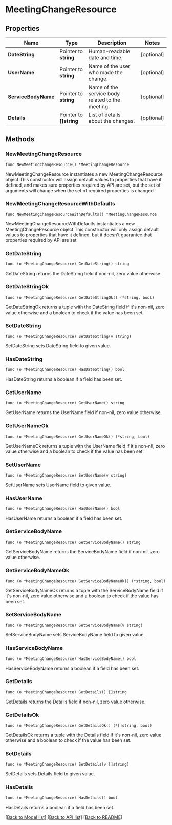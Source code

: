 # MeetingChangeResource

## Properties

Name | Type | Description | Notes
------------ | ------------- | ------------- | -------------
**DateString** | Pointer to **string** | Human-readable date and time. | [optional] 
**UserName** | Pointer to **string** | Name of the user who made the change. | [optional] 
**ServiceBodyName** | Pointer to **string** | Name of the service body related to the meeting. | [optional] 
**Details** | Pointer to **[]string** | List of details about the changes. | [optional] 

## Methods

### NewMeetingChangeResource

`func NewMeetingChangeResource() *MeetingChangeResource`

NewMeetingChangeResource instantiates a new MeetingChangeResource object
This constructor will assign default values to properties that have it defined,
and makes sure properties required by API are set, but the set of arguments
will change when the set of required properties is changed

### NewMeetingChangeResourceWithDefaults

`func NewMeetingChangeResourceWithDefaults() *MeetingChangeResource`

NewMeetingChangeResourceWithDefaults instantiates a new MeetingChangeResource object
This constructor will only assign default values to properties that have it defined,
but it doesn't guarantee that properties required by API are set

### GetDateString

`func (o *MeetingChangeResource) GetDateString() string`

GetDateString returns the DateString field if non-nil, zero value otherwise.

### GetDateStringOk

`func (o *MeetingChangeResource) GetDateStringOk() (*string, bool)`

GetDateStringOk returns a tuple with the DateString field if it's non-nil, zero value otherwise
and a boolean to check if the value has been set.

### SetDateString

`func (o *MeetingChangeResource) SetDateString(v string)`

SetDateString sets DateString field to given value.

### HasDateString

`func (o *MeetingChangeResource) HasDateString() bool`

HasDateString returns a boolean if a field has been set.

### GetUserName

`func (o *MeetingChangeResource) GetUserName() string`

GetUserName returns the UserName field if non-nil, zero value otherwise.

### GetUserNameOk

`func (o *MeetingChangeResource) GetUserNameOk() (*string, bool)`

GetUserNameOk returns a tuple with the UserName field if it's non-nil, zero value otherwise
and a boolean to check if the value has been set.

### SetUserName

`func (o *MeetingChangeResource) SetUserName(v string)`

SetUserName sets UserName field to given value.

### HasUserName

`func (o *MeetingChangeResource) HasUserName() bool`

HasUserName returns a boolean if a field has been set.

### GetServiceBodyName

`func (o *MeetingChangeResource) GetServiceBodyName() string`

GetServiceBodyName returns the ServiceBodyName field if non-nil, zero value otherwise.

### GetServiceBodyNameOk

`func (o *MeetingChangeResource) GetServiceBodyNameOk() (*string, bool)`

GetServiceBodyNameOk returns a tuple with the ServiceBodyName field if it's non-nil, zero value otherwise
and a boolean to check if the value has been set.

### SetServiceBodyName

`func (o *MeetingChangeResource) SetServiceBodyName(v string)`

SetServiceBodyName sets ServiceBodyName field to given value.

### HasServiceBodyName

`func (o *MeetingChangeResource) HasServiceBodyName() bool`

HasServiceBodyName returns a boolean if a field has been set.

### GetDetails

`func (o *MeetingChangeResource) GetDetails() []string`

GetDetails returns the Details field if non-nil, zero value otherwise.

### GetDetailsOk

`func (o *MeetingChangeResource) GetDetailsOk() (*[]string, bool)`

GetDetailsOk returns a tuple with the Details field if it's non-nil, zero value otherwise
and a boolean to check if the value has been set.

### SetDetails

`func (o *MeetingChangeResource) SetDetails(v []string)`

SetDetails sets Details field to given value.

### HasDetails

`func (o *MeetingChangeResource) HasDetails() bool`

HasDetails returns a boolean if a field has been set.


[[Back to Model list]](../README.md#documentation-for-models) [[Back to API list]](../README.md#documentation-for-api-endpoints) [[Back to README]](../README.md)


